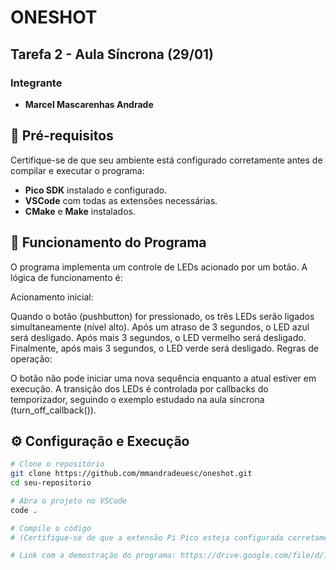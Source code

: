 # ONESHOT

## Tarefa 2 - Aula Síncrona (29/01)

### Integrante  
- **Marcel Mascarenhas Andrade**  

## 📌 Pré-requisitos  
Certifique-se de que seu ambiente está configurado corretamente antes de compilar e executar o programa:  

- **Pico SDK** instalado e configurado.  
- **VSCode** com todas as extensões necessárias.  
- **CMake** e **Make** instalados.  

## 📝 Funcionamento do Programa
O programa implementa um controle de LEDs acionado por um botão. A lógica de funcionamento é:

Acionamento inicial:

Quando o botão (pushbutton) for pressionado, os três LEDs serão ligados simultaneamente (nível alto).
Após um atraso de 3 segundos, o LED azul será desligado.
Após mais 3 segundos, o LED vermelho será desligado.
Finalmente, após mais 3 segundos, o LED verde será desligado.
Regras de operação:

O botão não pode iniciar uma nova sequência enquanto a atual estiver em execução.
A transição dos LEDs é controlada por callbacks do temporizador, seguindo o exemplo estudado na aula síncrona (turn_off_callback()).

## ⚙️ Configuração e Execução  

```sh
# Clone o repositório
git clone https://github.com/mmandradeuesc/oneshot.git
cd seu-repositorio

# Abra o projeto no VSCode
code .

# Compile o código
# (Certifique-se de que a extensão Pi Pico esteja configurada corretamente)

# Link com a demostração do programa: https://drive.google.com/file/d/1q4Lv5F35lr3QUAt54uMWfDWPpgHUIdUw/view?usp=sharing